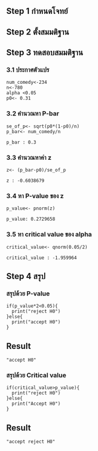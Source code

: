 
## Step 1 กำหนดโจทย์

## Step 2 ตั้งสมมติฐาน

## Step 3 ทดสอบสมมติฐาน
### 3.1 ประกาศตัวแปร
```
num_comedy<-234
n<-780
alpha <0.05
p0<- 0.31

```
### 3.2 คำนวณหา P-bar
```
se_of_p<- sqrt(p0*(1-p0)/n)
p_bar<- num_comedy/n

p_bar : 0.3
```
### 3.3 คำนวณหาค่า z
```
z<- (p_bar-p0)/se_of_p

z : -0.6038679
```
### 3.4 หา P-value ของ z
```
p_value<- pnorm(z)

p_value: 0.2729658

```
### 3.5 หา critical value ของ alpha
```
critical_value<- qnorm(0.05/2)

critical_value : -1.959964
```

## Step 4 สรุป
### สรุปด้วย P-value
```
if(p_value*2<0.05){
  print("reject H0")
}else{
  print("accept H0")
}
```
## Result
```
"accept H0"
```
### สรุปด้วย Critical value
```
if(critical_value>p_value){
  print("reject H0")
}else{
  print("Accept H0")
}
```
## Result
```
"accept reject H0"
```
